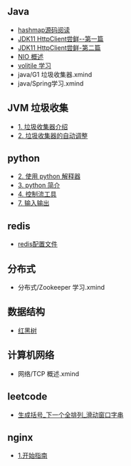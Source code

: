 ## Java

* [hashmap源码阅读](java/hashmap源码阅读.md)
* [JDK11 HttpClient尝鲜--第一篇](java/JDK-HttpClient-介绍.md)
* [JDK11 HttpClient尝鲜-第二篇](java/JDK-HttpClient-例子和食谱.md)
* [NIO 概述](java/NIO概述)
* [volitile 学习](java/浅析volitile.md)
* java/G1 垃圾收集器.xmind
* java/Spring学习.xmind

## JVM 垃圾收集

* [1. 垃圾收集器介绍](HotSpot虚拟机垃圾收集器调优指南/1.垃圾收集器介绍.md)
* [2. 垃圾收集器的自动调整](HotSpot虚拟机垃圾收集器调优指南/2.垃圾收集器的自动调正.md)

## python

* [2. 使用 python 解释器](python/2.使用Python解释器.md)
* [3. python 简介](python/3.一个Python非正式的介绍.md)
* [4. 控制流工具](python/4.更多控制流程工具.md)
* [7. 输入输出](python/7.输入和输出.md)

## redis

* [redis配置文件](redis/redis配置文件.md)

## 分布式

* 分布式/Zookeeper 学习.xmind

## 数据结构

* [红黑树](数据结构/平衡树--红黑树.md)

## 计算机网络

* 网络/TCP 概述.xmind

## leetcode

* [生成括号_下一个全排列_滑动窗口字串](./leetcode/生成括号_下一个全排列_滑动窗口字串.md)

## nginx

* [1.开始指南](nginx/1开始指南.md)

